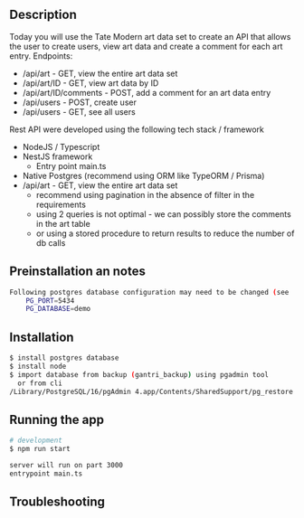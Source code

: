 ## Description

Today you will use the Tate Modern art data set to create an API that allows the user to create users, view art data and create a comment for each art entry.
Endpoints:
- /api/art - GET, view the entire art data set
- /api/art/ID - GET, view art data by ID
- /api/art/ID/comments - POST, add a comment for an art data entry
- /api/users - POST, create user
- /api/users - GET, see all users

Rest API were developed using the following tech stack / framework

* NodeJS / Typescript
* NestJS framework
  * Entry point main.ts
* Native Postgres (recommend using ORM like TypeORM / Prisma)
* /api/art - GET, view the entire art data set 
  * recommend using pagination in the absence of filter in the requirements
  * using 2 queries is not optimal - we can possibly store the comments in the art table
  * or using a stored procedure to return results to reduce the number of db calls

## Preinstallation an notes

```bash
Following postgres database configuration may need to be changed (see .env for details)
    PG_PORT=5434
    PG_DATABASE=demo
```

## Installation

```bash
$ install postgres database
$ install node
$ import database from backup (gantri_backup) using pgadmin tool 
  or from cli
/Library/PostgreSQL/16/pgAdmin 4.app/Contents/SharedSupport/pg_restore --host "localhost" --port "5433" --username "postgres" --no-password --dbname "demo" --format=d --verbose "/Users/ramonl/IdeaProjects/untitled3/gantri-demo/gantri_backup"$ npm install

```

## Running the app

```bash
# development
$ npm run start

server will run on part 3000
entrypoint main.ts

```

## Troubleshooting

```bash

```
